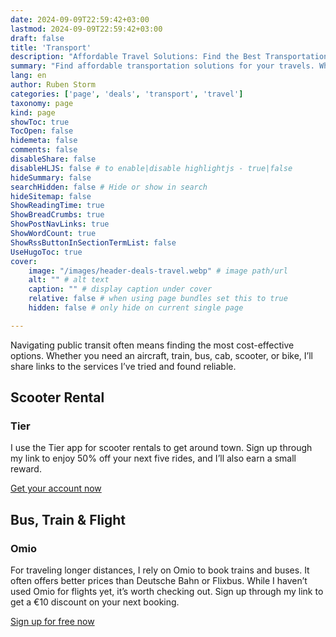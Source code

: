 ```yaml
---
date: 2024-09-09T22:59:42+03:00
lastmod: 2024-09-09T22:59:42+03:00
draft: false
title: 'Transport'
description: "Affordable Travel Solutions: Find the Best Transportation Options"
summary: "Find affordable transportation solutions for your travels. Whether you need scooters, buses, trains, or flights, here you'll find links to apps and websites. Explore your options and enjoy exclusive discounts on your next trip through my recommended links."
lang: en
author: Ruben Storm
categories: ['page', 'deals', 'transport', 'travel']
taxonomy: page
kind: page
showToc: true
TocOpen: false
hidemeta: false
comments: false
disableShare: false
disableHLJS: false # to enable|disable highlightjs - true|false
hideSummary: false
searchHidden: false # Hide or show in search
hideSitemap: false
ShowReadingTime: true
ShowBreadCrumbs: true
ShowPostNavLinks: true
ShowWordCount: true
ShowRssButtonInSectionTermList: false
UseHugoToc: true
cover:
    image: "/images/header-deals-travel.webp" # image path/url
    alt: "" # alt text
    caption: "" # display caption under cover
    relative: false # when using page bundles set this to true
    hidden: false # only hide on current single page

---
```


Navigating public transit often means finding the most cost-effective options. Whether you need an aircraft, train, bus, cab, scooter, or bike, I’ll share links to the services I’ve tried and found reliable.

## Scooter Rental
### Tier

I use the Tier app for scooter rentals to get around town. Sign up through my link to enjoy 50% off your next five rides, and I’ll also earn a small reward.

[Get your account now][defTierLink]

## Bus, Train & Flight
### Omio

For traveling longer distances, I rely on Omio to book trains and buses. It often offers better prices than Deutsche Bahn or Flixbus. While I haven’t used Omio for flights yet, it’s worth checking out. Sign up through my link to get a €10 discount on your next booking.

[Sign up for free now][defOmioLink]


[defTierLink]: https://tier.page.link/Rkfus
[defOmioLink]: https://de.omio.com/refer-a-friend?ic=9b1i0h7n0n1r